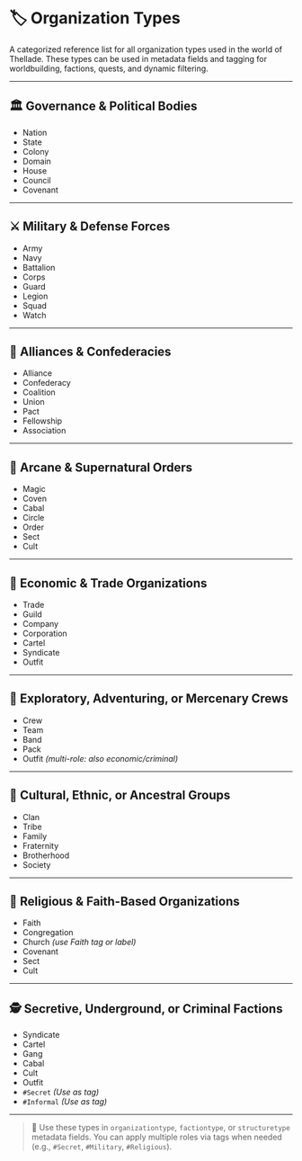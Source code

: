 # 🏷️ Organization Types

A categorized reference list for all organization types used in the world of Thellade. These types can be used in metadata fields and tagging for worldbuilding, factions, quests, and dynamic filtering.

---

## 🏛️ Governance & Political Bodies
- Nation  
- State  
- Colony  
- Domain  
- House  
- Council  
- Covenant

---

## ⚔️ Military & Defense Forces
- Army  
- Navy  
- Battalion  
- Corps  
- Guard  
- Legion  
- Squad  
- Watch

---

## 🤝 Alliances & Confederacies
- Alliance  
- Confederacy  
- Coalition  
- Union  
- Pact  
- Fellowship  
- Association

---

## 🧙 Arcane & Supernatural Orders
- Magic  
- Coven  
- Cabal  
- Circle  
- Order  
- Sect  
- Cult

---

## 💼 Economic & Trade Organizations
- Trade  
- Guild  
- Company  
- Corporation  
- Cartel  
- Syndicate  
- Outfit

---

## 🧭 Exploratory, Adventuring, or Mercenary Crews
- Crew  
- Team  
- Band  
- Pack  
- Outfit *(multi-role: also economic/criminal)*

---

## 🧬 Cultural, Ethnic, or Ancestral Groups
- Clan  
- Tribe  
- Family  
- Fraternity  
- Brotherhood  
- Society

---

## 🛐 Religious & Faith-Based Organizations
- Faith  
- Congregation  
- Church *(use Faith tag or label)*
- Covenant  
- Sect  
- Cult

---

## 🕵️ Secretive, Underground, or Criminal Factions
- Syndicate  
- Cartel  
- Gang  
- Cabal  
- Cult  
- Outfit  
- `#Secret` *(Use as tag)*  
- `#Informal` *(Use as tag)*

---

> 🧩 Use these types in `organizationtype`, `factiontype`, or `structuretype` metadata fields. You can apply multiple roles via tags when needed (e.g., `#Secret`, `#Military`, `#Religious`).
